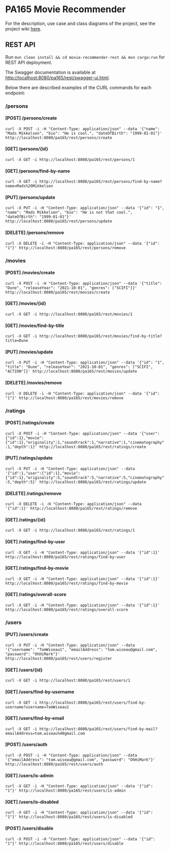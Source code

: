 # PA165 Movie Recommender
For the description, use case and class diagrams of the project, see the project wiki [here](https://github.com/Tjev/pa165_movie_recommender/wiki).

## REST API

Run `mvn clean install && cd movie-recommender-rest && mvn cargo:run` for REST API deployment.

The Swagger documentation is available at [http://localhost:8080/pa165/rest/swagger-ui.html](http://localhost:8080/pa165/rest/swagger-ui.html).

Below there are described examples of the CURL commands for each endpoint:

### /persons

#### [POST] /persons/create
`curl -X POST -i -H "Content-Type: application/json" --data '{"name": "Mads Mikkelsen", "bio": "He is cool.", "dateOfBirth": "1999-01-01"}' http://localhost:8080/pa165/rest/persons/create`

#### [GET] /persons/{id}
`curl -X GET -i http://localhost:8080/pa165/rest/persons/1`

#### [GET] /persons/find-by-name
`curl -X GET -i http://localhost:8080/pa165/rest/persons/find-by-name?name=Mads%20Mikkelsen`
  
#### [PUT] /persons/update
`curl -X PUT -i -H "Content-Type: application/json" --data '{"id": "1", "name": "Mads Mikkelsen", "bio": "He is not that cool.", "dateOfBirth": "1999-01-01"}' http://localhost:8080/pa165/rest/persons/update`

#### [DELETE] /persons/remove
`curl -X DELETE -i -H "Content-Type: application/json" --data '{"id": "1"}' http://localhost:8080/pa165/rest/persons/remove`

### /movies

#### [POST] /movies/create
`curl -X POST -i -H "Content-Type: application/json" --data '{"title": "Dune", "releaseYear": "2021-10-01", "genres": ["SCIFI"]}' http://localhost:8080/pa165/rest/movies/create`

#### [GET] /movies/{id}
`curl -X GET -i http://localhost:8080/pa165/rest/movies/1`

#### [GET] /movies/find-by-title
`curl -X GET -i http://localhost:8080/pa165/rest/movies/find-by-title?title=Dune`

#### [PUT] /movies/update
`curl -X PUT -i -H "Content-Type: application/json" --data '{"id": "1", "title": "Dune", "releaseYear": "2021-10-01", "genres": ["SCIFI", "ACTION"]}' http://localhost:8080/pa165/rest/movies/update`

#### [DELETE] /movies/remove
`curl -X DELETE -i -H "Content-Type: application/json" --data '{"id": "1"}' http://localhost:8080/pa165/rest/movies/remove`

### /ratings

#### [POST] /ratings/create
`curl -X POST -i -H "Content-Type: application/json" --data '{"user":{"id":1},"movie":{"id":1},"originality":1,"soundtrack":1,"narrative":1,"cinematography":1,"depth":1}' http://localhost:8080/pa165/rest/ratings/create`

#### [PUT] /ratings/update
`curl -X PUT -i -H "Content-Type: application/json" --data '{"id":1,"user":{"id":1},"movie":{"id":1},"originality":5,"soundtrack":5,"narrative":5,"cinematography":5,"depth":5}' http://localhost:8080/pa165/rest/ratings/update`

#### [DELETE] /ratings/remove
`curl -X DELETE -i -H "Content-Type: application/json" --data '{"id":1}' http://localhost:8080/pa165/rest/ratings/remove`

#### [GET] /ratings/{id}
`curl -X GET -i http://localhost:8080/pa165/rest/ratings/1`

#### [GET] /ratings/find-by-user
`curl -X GET -i -H "Content-Type: application/json" --data '{"id":1}' http://localhost:8080/pa165/rest/ratings/find-by-user`

#### [GET] /ratings/find-by-movie
`curl -X GET -i -H "Content-Type: application/json" --data '{"id":1}' http://localhost:8080/pa165/rest/ratings/find-by-movie`

#### [GET] /ratings/overall-score
`curl -X GET -i -H "Content-Type: application/json" --data '{"id":1}' http://localhost:8080/pa165/rest/ratings/overall-score`

### /users

#### [PUT] /users/create
`curl -X PUT -i -H "Content-Type: application/json" --data '{"username": "TomWiseau1", "emailAddress": "tom.wiseau@gmail.com", "password": "OhHiMark"}' http://localhost:8080/pa165/rest/users/register`

#### [GET] /users/{id}
`curl -X GET -i http://localhost:8080/pa165/rest/users/1`
  
#### [GET] /users/find-by-username
`curl -X GET -i http://localhost:8080/pa165/rest/users/find-by-username?username=TomWiseau1`
  
#### [GET] /users/find-by-email
`curl -X GET -i http://localhost:8080/pa165/rest/users/find-by-mail?emailAddress=tom.wiseau%40gmail.com`
  
#### [POST] /users/auth
`curl -X POST -i -H "Content-Type: application/json" --data '{"emailAddress": "tom.wiseau@gmail.com", "password": "OhHiMark"}' http://localhost:8080/pa165/rest/users/auth`

#### [GET] /users/is-admin
`curl -X GET -i -H "Content-Type: application/json" --data '{"id": "1"}' http://localhost:8080/pa165/rest/users/is-admin`

#### [GET] /users/is-disabled
`curl -X GET -i -H "Content-Type: application/json" --data '{"id": "1"}' http://localhost:8080/pa165/rest/users/is-disabled`

#### [POST] /users/disable
`curl -X POST -i -H "Content-Type: application/json" --data '{"id": "1"}' http://localhost:8080/pa165/rest/users/disable`
